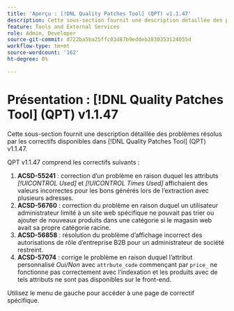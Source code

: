 ```yaml
---
title: 'Aperçu : [!DNL Quality Patches Tool] (QPT) v1.1.47'
description: Cette sous-section fournit une description détaillée des problèmes résolus par les correctifs disponibles dans [!DNL Quality Patches Tool] (QPT) v1.1.47.
feature: Tools and External Services
role: Admin, Developer
source-git-commit: d722ba5ba25ffc03d87b9eddeb2830353124055d
workflow-type: tm+mt
source-wordcount: '162'
ht-degree: 0%

---
```


# Présentation : [!DNL Quality Patches Tool] (QPT) v1.1.47

Cette sous-section fournit une description détaillée des problèmes résolus par les correctifs disponibles dans [!DNL Quality Patches Tool] (QPT) v1.1.47.

QPT v1.1.47 comprend les correctifs suivants :

1. **ACSD-55241** : correction d’un problème en raison duquel les attributs *[!UICONTROL Used]* et *[!UICONTROL Times Used]* affichaient des valeurs incorrectes pour les bons générés lors de l’extraction avec plusieurs adresses.
1. **ACSD-56760** : correction du problème en raison duquel un utilisateur administrateur limité à un site web spécifique ne pouvait pas trier ou ajouter de nouveaux produits dans une catégorie si le magasin web avait sa propre catégorie racine.
1. **ACSD-56858** : résolution du problème d’affichage incorrect des autorisations de rôle d’entreprise B2B pour un administrateur de société restreint.
1. **ACSD-57074** : corrige le problème en raison duquel l’attribut personnalisé *Oui/Non* avec `attrbute_code` commençant par `price_` ne fonctionne pas correctement avec l’indexation et les produits avec de tels attributs ne sont pas disponibles sur le front-end.

Utilisez le menu de gauche pour accéder à une page de correctif spécifique.
